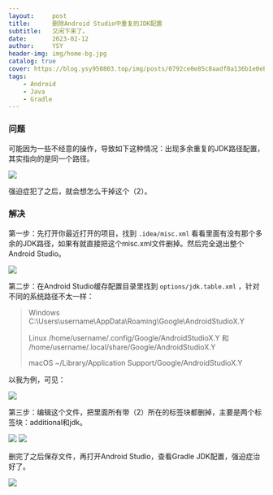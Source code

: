 ```yaml
---
layout:     post
title:      删除Android Studio中重复的JDK配置
subtitle:   又闲下来了。
date:       2023-02-12
author:     YSY
header-img: img/home-bg.jpg
catalog: true
cover: https://blog.ysy950803.top/img/posts/0792ce0e85c8aadf8a136b1e0eb19253.png
tags:
    - Android
    - Java
    - Gradle
---
```


### 问题

可能因为一些不经意的操作，导致如下这种情况：出现多余重复的JDK路径配置，其实指向的是同一个路径。

![](https://blog.ysy950803.top/img/posts/0792ce0e85c8aadf8a136b1e0eb19253.webp)

强迫症犯了之后，就会想怎么干掉这个（2）。

### 解决

第一步：先打开你最近打开的项目，找到 `.idea/misc.xml` 看看里面有没有那个多余的JDK路径，如果有就直接把这个misc.xml文件删掉。然后完全退出整个Android Studio。

![](https://blog.ysy950803.top/img/posts/c44af2030f86e95f619e56c7f7df6254.webp)

第二步：在Android Studio缓存配置目录里找到 `options/jdk.table.xml` ，针对不同的系统路径不太一样：

> Windows
> C:\Users\username\AppData\Roaming\Google\AndroidStudioX.Y
>
> Linux
> /home/username/.config/Google/AndroidStudioX.Y
> 和
> /home/username/.local/share/Google/AndroidStudioX.Y
>
> macOS
> ~/Library/Application Support/Google/AndroidStudioX.Y

以我为例，可见：

![](https://blog.ysy950803.top/img/posts/f5f986644cff58097cb066f2c8c78895.webp)

第三步：编辑这个文件，把里面所有带（2）所在的标签块都删掉，主要是两个标签块：additional和jdk。

![](https://blog.ysy950803.top/img/posts/56aa81c36c9efc013e196c68c39d3b93.webp)
![](https://blog.ysy950803.top/img/posts/ac788720a7a78e40d730b4064804869d.webp)

删完了之后保存文件，再打开Android Studio，查看Gradle JDK配置，强迫症治好了。

![](https://blog.ysy950803.top/img/posts/376d38b36c37f7de9e5f049be9a9b87a.webp)
